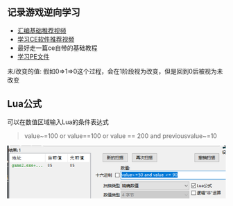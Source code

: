 ## 记录游戏逆向学习

- [汇编基础推荐视频](https://ke.qq.com/course/320677?taid=2384630267569317)
- [学习CE软件推荐视频](https://www.youtube.com/playlist?list=PLNffuWEygffbbT9Vz-Y1NXQxv2m6mrmHr)
- 最好走一篇ce自带的基础教程
- [学习PE文件](https://www.bilibili.com/video/BV1ct4y1X7EA?p=1)

未/改变的值: 假如0=>1=>0这个过程，会在1阶段视为改变，但是回到0后被视为未改变

## Lua公式

可以在数值区域输入Lua的条件表达式

> value~=100 or value==100 or value == 200 and previousvalue~=10

![](./images/2020-06-18-09-48-50.png)